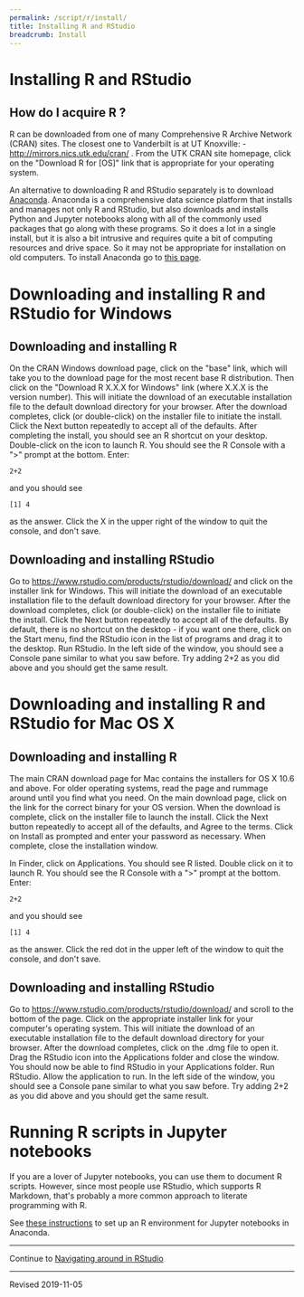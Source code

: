 ```yaml
---
permalink: /script/r/install/
title: Installing R and RStudio
breadcrumb: Install
---
```


# Installing R and RStudio

## How do I acquire R ?

R can be downloaded from one of many Comprehensive R Archive Network (CRAN) sites.  The closest one to Vanderbilt is at UT Knoxville: - <http://mirrors.nics.utk.edu/cran/> .  From the UTK CRAN site homepage, click on the "Download R for \[OS\]" link that is appropriate for your operating system. 

An alternative to downloading R and RStudio separately is to download [Anaconda](../anaconda/). Anaconda is a comprehensive data science platform that installs and manages not only R and RStudio, but also downloads and installs Python and Jupyter notebooks along with all of the commonly used packages that go along with these programs.  So it does a lot in a single install, but it is also a bit intrusive and requires quite a bit of computing resources and drive space.  So it may not be appropriate for installation on old computers.  To install Anaconda go to [this page](https://www.anaconda.com/distribution/). 

# Downloading and installing R and RStudio for Windows

## Downloading and installing R

On the CRAN Windows download page, click on the "base" link, which will take you to the download page for the most recent base R distribution.  Then click on the "Download R X.X.X for Windows" link (where X.X.X is the version number).  This will initiate the download of an executable installation file to the default download directory for your browser.  After the download completes, click (or double-click) on the installer file to initiate the install.  Click the Next button repeatedly to accept all of the defaults.  After completing the install, you should see an R shortcut on your desktop.  Double-click on the icon to launch R.  You should see the R Console with a ">" prompt at the bottom.  Enter:

```
2+2
```

and you should see

```
[1] 4
```

as the answer.  Click the X in the upper right of the window to quit the console, and don't save.

## Downloading and installing RStudio

Go to <https://www.rstudio.com/products/rstudio/download/> and click on the installer link for Windows.  This will initiate the download of an executable installation file to the default download directory for your browser.  After the download completes, click (or double-click) on the installer file to initiate the install. Click the Next button repeatedly to accept all of the defaults.  By default, there is no shortcut on the desktop - if you want one there, click on the Start menu, find the RStudio icon in the list of programs and drag it to the desktop.  Run RStudio.  In the left side of the window, you should see a Console pane similar to what you saw before.  Try adding 2+2 as you did above and you should get the same result. 

# Downloading and installing R and RStudio for Mac OS X

## Downloading and installing R

The main CRAN download page for Mac contains the installers for OS X 10.6 and above.  For older operating systems, read the page and rummage around until you find what you need.  On the main download page, click on the link for the correct binary for your OS version.  When the download is complete, click on the installer file to launch the install.  Click the Next button repeatedly to accept all of the defaults, and Agree to the terms.  Click on Install as prompted and enter your password as necessary.  When complete, close the installation window. 

In Finder, click on Applications.  You should see R listed.  Double click on it to launch R. You should see the R Console with a ">" prompt at the bottom.  Enter:

```
2+2
```

and you should see

```
[1] 4
```

as the answer.  Click the red dot in the upper left of the window to quit the console, and don't save.

## Downloading and installing RStudio

Go to <https://www.rstudio.com/products/rstudio/download/> and scroll to the bottom of the page.  Click on the appropriate installer link for your computer's operating system.  This will initiate the download of an executable installation file to the default download directory for your browser.  After the download completes, click on the .dmg file to open it. Drag the RStudio icon into the Applications folder and close the window.  You should now be able to find RStudio in your Applications folder.  Run RStudio.  Allow the application to run.  In the left side of the window, you should see a Console pane similar to what you saw before.  Try adding 2+2 as you did above and you should get the same result.  

# Running R scripts in Jupyter notebooks

If you are a lover of Jupyter notebooks, you can use them to document R scripts.  However, since most people use RStudio, which supports R Markdown, that's probably a more common approach to literate programming with R.

See [these instructions](https://docs.anaconda.com/anaconda/navigator/tutorials/r-lang/) to set up an R environment for Jupyter notebooks in Anaconda.

----

Continue to [Navigating around in RStudio](../navigate/)

----
Revised 2019-11-05
